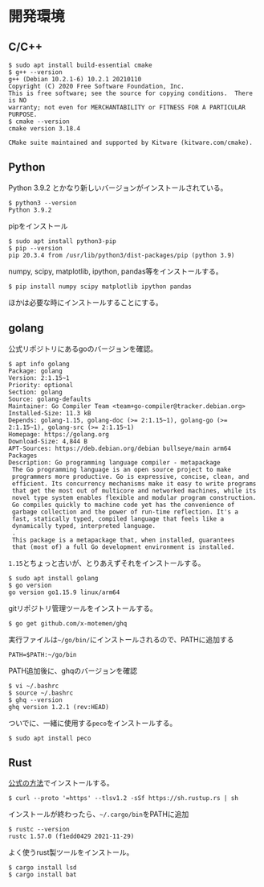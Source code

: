 # 開発環境

## C/C++

```shell
$ sudo apt install build-essential cmake
$ g++ --version
g++ (Debian 10.2.1-6) 10.2.1 20210110
Copyright (C) 2020 Free Software Foundation, Inc.
This is free software; see the source for copying conditions.  There is NO
warranty; not even for MERCHANTABILITY or FITNESS FOR A PARTICULAR PURPOSE.
$ cmake --version
cmake version 3.18.4

CMake suite maintained and supported by Kitware (kitware.com/cmake).
```

## Python

Python 3.9.2 とかなり新しいバージョンがインストールされている。
```
$ python3 --version
Python 3.9.2
```

pipをインストール
```shell
$ sudo apt install python3-pip
$ pip --version
pip 20.3.4 from /usr/lib/python3/dist-packages/pip (python 3.9)
```

numpy, scipy, matplotlib, ipython, pandas等をインストールする。
```
$ pip install numpy scipy matplotlib ipython pandas
```
ほかは必要な時にインストールすることにする。

## golang

公式リポジトリにあるgoのバージョンを確認。
```shell
$ apt info golang
Package: golang
Version: 2:1.15~1
Priority: optional
Section: golang
Source: golang-defaults
Maintainer: Go Compiler Team <team+go-compiler@tracker.debian.org>
Installed-Size: 11.3 kB
Depends: golang-1.15, golang-doc (>= 2:1.15~1), golang-go (>= 2:1.15~1), golang-src (>= 2:1.15~1)
Homepage: https://golang.org
Download-Size: 4,844 B
APT-Sources: https://deb.debian.org/debian bullseye/main arm64 Packages
Description: Go programming language compiler - metapackage
 The Go programming language is an open source project to make
 programmers more productive. Go is expressive, concise, clean, and
 efficient. Its concurrency mechanisms make it easy to write programs
 that get the most out of multicore and networked machines, while its
 novel type system enables flexible and modular program construction.
 Go compiles quickly to machine code yet has the convenience of
 garbage collection and the power of run-time reflection. It's a
 fast, statically typed, compiled language that feels like a
 dynamically typed, interpreted language.
 .
 This package is a metapackage that, when installed, guarantees
 that (most of) a full Go development environment is installed.
```

`1.15`とちょっと古いが、とりあえずそれをインストールする。
```shell
$ sudo apt install golang
$ go version
go version go1.15.9 linux/arm64
```

gitリポジトリ管理ツールをインストールする。
```
$ go get github.com/x-motemen/ghq
```

実行ファイルは`~/go/bin/`にインストールされるので、PATHに追加する
```bashrc
PATH=$PATH:~/go/bin
```

PATH追加後に、ghqのバージョンを確認
```shell
$ vi ~/.bashrc 
$ source ~/.bashrc 
$ ghq --version
ghq version 1.2.1 (rev:HEAD)
```

ついでに、一緒に使用する`peco`をインストールする。
```shell
$ sudo apt install peco
```

## Rust

[公式の方法](https://www.rust-lang.org/tools/install)でインストールする。
```shell
$ curl --proto '=https' --tlsv1.2 -sSf https://sh.rustup.rs | sh
```

インストールが終わったら、`~/.cargo/bin`をPATHに追加
```shell
$ rustc --version
rustc 1.57.0 (f1edd0429 2021-11-29)
```

よく使うrust製ツールをインストール。
```shell
$ cargo install lsd
$ cargo install bat
```
